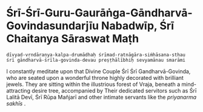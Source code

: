 # Śrī-Śrī-Guru-Gaurāṅga-Gāndharvā-Govindasundarjīu Nabadwīp, Śrī Chaitanya Sāraswat Maṭh

    dīvyad-vṛndāraṇya-kalpa-drumādhaḥ śrīmad-ratnāgāra-siṁhāsana-sthau
    śrī gāndharvā-śrīla-govinda-devau preṣṭhālībhiḥ sevyamānau smarāmi

I constantly meditate upon that Divine Couple Śrī Śrī Gandharvā-Govinda, who are seated upon a wonderful throne highly decorated with brilliant jewels. They are sitting within the illustrious forest of Vraja, beneath a mind-attracting desire tree, accompanied by Their dedicated servitors such as Śrī Lalitā Devī, Śrī Rūpa Mañjarī and other intimate servants like the *priyanarma sakhīs* .

